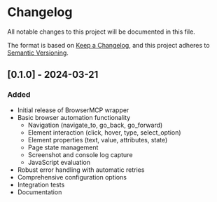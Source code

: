 # Changelog

All notable changes to this project will be documented in this file.

The format is based on [Keep a Changelog](https://keepachangelog.com/en/1.0.0/),
and this project adheres to [Semantic Versioning](https://semver.org/spec/v2.0.0.html).

## [0.1.0] - 2024-03-21

### Added
- Initial release of BrowserMCP wrapper
- Basic browser automation functionality
  - Navigation (navigate_to, go_back, go_forward)
  - Element interaction (click, hover, type, select_option)
  - Element properties (text, value, attributes, state)
  - Page state management
  - Screenshot and console log capture
  - JavaScript evaluation
- Robust error handling with automatic retries
- Comprehensive configuration options
- Integration tests
- Documentation
